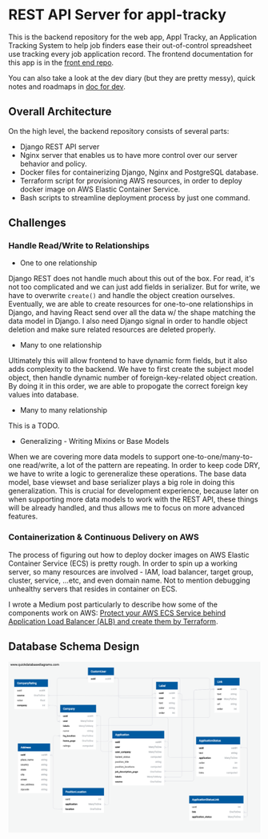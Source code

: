 # REST API Server for appl-tracky

This is the backend repository for the web app, Appl Tracky, an Application Tracking System to help job finders ease their out-of-control spreadsheet use tracking every job application record. The frontend documentation for this app is in the [front end repo](https://github.com/rivernews/appl-tracky-spa).

You can also take a look at the dev diary (but they are pretty messy), quick notes and roadmaps in [doc for dev](docs).

## Overall Architecture

On the high level, the backend repository consists of several parts: 

- Django REST API server
- Nginx server that enables us to have more control over our server behavior and policy.
- Docker files for containerizing Django, Nginx and PostgreSQL database.
- Terraform script for provisioning AWS resources, in order to deploy docker image on AWS Elastic Container Service.
- Bash scripts to streamline deployment process by just one command.

## Challenges

### Handle Read/Write to Relationships

- One to one relationship

Django REST does not handle much about this out of the box. For read, it's not too complicated and we can just add fields in serializer. But for write, we have to overwrite `create()` and handle the object creation ourselves. Eventually, we are able to create resources for one-to-one relationships in Django, and having React send over all the data w/ the shape matching the data model in Django. I also need Django signal in order to handle object deletion and make sure related resources are deleted properly.

- Many to one relationship

Ultimately this will allow frontend to have dynamic form fields, but it also adds complexity to the backend. We have to first create the subject model object, then handle dynamic number of foreign-key-related object creation. By doing it in this order, we are able to propogate the correct foreign key values into database.

- Many to many relationship

This is a TODO.

- Generalizing - Writing Mixins or Base Models

When we are covering more data models to support one-to-one/many-to-one read/write, a lot of the pattern are repeating. In order to keep code DRY, we have to write a logic to gereneralize these operations. The base data model, base viewset and base serializer plays a big role in doing this generalization. This is crucial for development experience, because later on when supporting more data models to work with the REST API, these things will be already handled, and thus allows me to focus on more advanced features.

### Containerization & Continuous Delivery on AWS

The process of figuring out how to deploy docker images on AWS Elastic Container Service (ECS) is pretty rough. In order to spin up a working server, so many resources are involved - IAM, load balancer, target group, cluster, service, ...etc, and even domain name. Not to mention debugging unhealthy servers that resides in container on ECS.

I wrote a Medium post particularly to describe how some of the components work on AWS: [Protect your AWS ECS Service behind Application Load Balancer (ALB) and create them by Terraform](https://medium.com/@shaungc/protect-your-aws-ecs-service-behind-application-load-balancer-alb-and-create-them-by-terraform-6db816d329f7?source=friends_link&sk=a211b6bee8c4923ff7fde3e8f1f1397d).


## Database Schema Design

![data model UML](docs/img/data-model-UML-03-03-v3.png)
